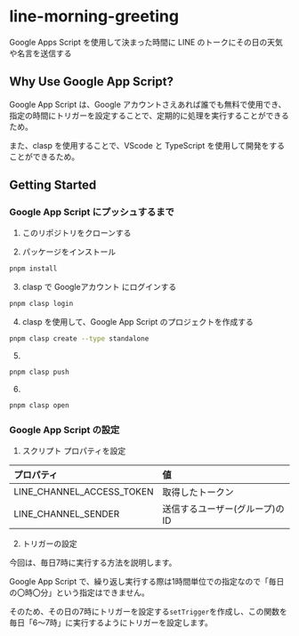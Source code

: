 # line-morning-greeting

Google Apps Script を使用して決まった時間に LINE のトークにその日の天気や名言を送信する

## Why Use Google App Script?

Google App Script は、Google アカウントさえあれば誰でも無料で使用でき、指定の時間にトリガーを設定することで、定期的に処理を実行することができるため。

また、clasp を使用することで、VScode と TypeScript を使用して開発をすることができるため。

## Getting Started

### Google App Script にプッシュするまで

1. このリポジトリをクローンする

2. パッケージをインストール

```bash
pnpm install
```

3. clasp で Googleアカウント にログインする

```bash
pnpm clasp login
```

4. clasp を使用して、Google App Script のプロジェクトを作成する

```bash
pnpm clasp create --type standalone
```

5. 

```bash
pnpm clasp push
```

6. 

```bash
pnpm clasp open
```

### Google App Script の設定

1. スクリプト プロパティを設定

|プロパティ|値|
|:--|:--|
|LINE_CHANNEL_ACCESS_TOKEN|取得したトークン|
|LINE_CHANNEL_SENDER|送信するユーザー(グループ)のID

2. トリガーの設定

今回は、毎日7時に実行する方法を説明します。

Google App Script で、繰り返し実行する際は1時間単位での指定なので「毎日の〇時〇分」という指定はできません。

そのため、その日の7時にトリガーを設定する`setTrigger`を作成し、この関数を毎日「6〜7時」に実行するようにトリガーを設定します。

